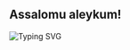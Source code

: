 ## Assalomu aleykum!

![Typing SVG](https://readme-typing-svg.demolab.com/?lines=I'm+Dilshod+Toxirov;🤖+AI+Engineer+(Learner);📊+Data+Analyst+(Learner);🐍+Python+developer;💻+Front-end+developer;🎓+PDPU+Student+1/4;🌐+My+channel+on+telegram+https://t.me/Conordevs_Blogs&center=true&width=300&height=150&font=Arial&color=1E90FF&size=20&duration=3000)
